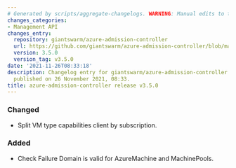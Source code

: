 ```yaml
---
# Generated by scripts/aggregate-changelogs. WARNING: Manual edits to this files will be overwritten.
changes_categories:
- Management API
changes_entry:
  repository: giantswarm/azure-admission-controller
  url: https://github.com/giantswarm/azure-admission-controller/blob/master/CHANGELOG.md#350---2021-11-26
  version: 3.5.0
  version_tag: v3.5.0
date: '2021-11-26T08:33:18'
description: Changelog entry for giantswarm/azure-admission-controller version 3.5.0,
  published on 26 November 2021, 08:33.
title: azure-admission-controller release v3.5.0
---
```


### Changed
- Split VM type capabilities client by subscription.
### Added
- Check Failure Domain is valid for AzureMachine and MachinePools.
